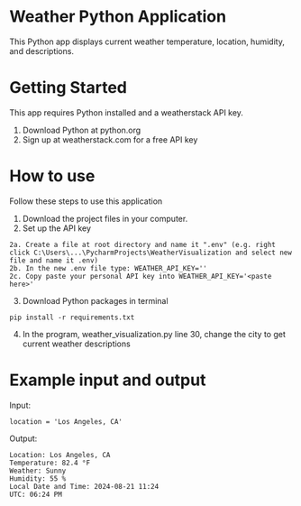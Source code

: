# Weather Python Application

This Python app displays current weather temperature, location, humidity, and descriptions.

# Getting Started
This app requires Python installed and a weatherstack API key.

1. Download Python at python.org
2. Sign up at weatherstack.com for a free API key

# How to use
Follow these steps to use this application
1. Download the project files in your computer.
2. Set up the API key
````
2a. Create a file at root directory and name it ".env" (e.g. right click C:\Users\...\PycharmProjects\WeatherVisualization and select new file and name it .env)
2b. In the new .env file type: WEATHER_API_KEY='' 
2c. Copy paste your personal API key into WEATHER_API_KEY='<paste here>' 
````
3. Download Python packages in terminal
````
pip install -r requirements.txt
````
4. In the program, weather_visualization.py line 30, change the city to get current weather descriptions 

# Example input and output
Input:
````
location = 'Los Angeles, CA'
````
Output:
````
Location: Los Angeles, CA
Temperature: 82.4 °F
Weather: Sunny
Humidity: 55 %
Local Date and Time: 2024-08-21 11:24
UTC: 06:24 PM
````
